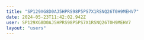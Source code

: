 ```yaml
---
title: "SP129XG8D0AJ5HPRS98P5PS7X1RSNQ26T0H9MEHV7"
date: 2024-05-23T11:42:02.942Z
user: SP129XG8D0AJ5HPRS98P5PS7X1RSNQ26T0H9MEHV7
layout: "users"
---
```

    